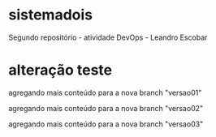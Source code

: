 # sistemadois
Segundo repositório - atividade DevOps - Leandro Escobar

# alteração teste

agregando mais conteúdo para a nova branch "versao01"

agregando mais conteúdo para a nova branch "versao02"

agregando mais conteúdo para a nova branch "versao03"